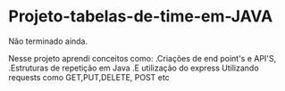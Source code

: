 # Projeto-tabelas-de-time-em-JAVA
Não terminado ainda.

Nesse projeto aprendi conceitos como: 
.Criações de end point's e API'S, 
.Estruturas de repetição em Java 
.E utilização do express
Utilizando requests como GET,PUT,DELETE, POST etc
